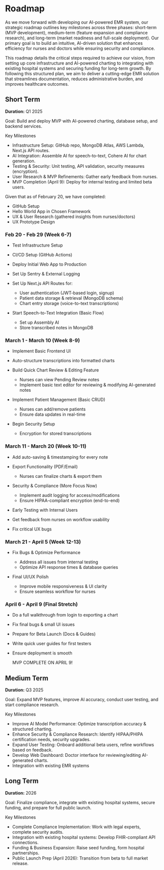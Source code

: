 # Roadmap

As we move forward with developing our AI-powered EMR system, our strategic roadmap outlines key milestones across three phases: short-term (MVP development), medium-term (feature expansion and compliance research), and long-term (market readiness and full-scale deployment). Our primary goal is to build an intuitive, AI-driven solution that enhances efficiency for nurses and doctors while ensuring security and compliance.

This roadmap details the critical steps required to achieve our vision, from setting up core infrastructure and AI-powered charting to integrating with existing hospital systems and securing funding for long-term growth. By following this structured plan, we aim to deliver a cutting-edge EMR solution that streamlines documentation, reduces administrative burden, and improves healthcare outcomes.

## Short Term

**Duration:** Q1 2025

Goal: Build and deploy MVP with AI-powered charting, database setup, and backend services.

Key Milestones

- Infrastructure Setup: GitHub repo, MongoDB Atlas, AWS Lambda, Next.js API routes.
- AI Integration: Assemble AI for speech-to-text, Cohere AI for chart generation.
- Testing & Security: Unit testing, API validation, security measures (encryption).
- User Research & MVP Refinements: Gather early feedback from nurses.
- MVP Completion (April 9): Deploy for internal testing and limited beta users.

Given that as of February 20, we have completed:

- GitHub Setup
- Hello World App in Chosen Framework
- UX & User Research (gathered insights from nurses/doctors)
-  UX Prototype Design

### Feb 20 - Feb 29 (Week 6-7)
- Test Infrastructure Setup
- CI/CD Setup (GitHub Actions)
- Deploy Initial Web App to Production
- Set Up Sentry & External Logging
- Set Up Next.js API Routes for:
  - User authentication (JWT-based login, signup)
  - Patient data storage & retrieval (MongoDB schema)
  - Chart entry storage (voice-to-text transcriptions)
  
- Start Speech-to-Text Integration (Basic Flow)
  - Set up Assembly AI
  - Store transcribed notes in MongoDB

### March 1 - March 10 (Week 8-9)
- Implement Basic Frontend UI

- Auto-structure transcriptions into formatted charts

- Build Quick Chart Review & Editing Feature
  - Nurses can view Pending Review notes
  - Implement basic text editor for reviewing & modifying AI-generated notes
    
- Implement Patient Management (Basic CRUD)
  - Nurses can add/remove patients
  - Ensure data updates in real-time

- Begin Security Setup
  - Encryption for stored transcriptions
    
### March 11 - March 20 (Week 10-11)
- Add auto-saving & timestamping for every note

- Export Functionality (PDF/Email)
  - Nurses can finalize charts & export them

- Security & Compliance (More Focus Now)
  - Implement audit logging for access/modifications
  - Ensure HIPAA-compliant encryption (end-to-end)

 - Early Testing with Internal Users
  - Get feedback from nurses on workflow usability
  - Fix critical UX bugs
    

### March 21 - April 5 (Week 12-13)

- Fix Bugs & Optimize Performance
  - Address all issues from internal testing
  - Optimize API response times & database queries

- Final UI/UX Polish
  - Improve mobile responsiveness & UI clarity
  - Ensure seamless workflow for nurses

### April 6 - April 9 (Final Stretch)

- Do a full walkthrough from login to exporting a chart
- Fix final bugs & small UI issues
- Prepare for Beta Launch (Docs & Guides)
- Write quick user guides for first testers
- Ensure deployment is smooth

  MVP COMPLETE ON APRIL 9!


## Medium Term

**Duration:** Q3 2025

Goal: Expand MVP features, improve AI accuracy, conduct user testing, and start compliance research.

Key Milestones

- Improve AI Model Performance: Optimize transcription accuracy & structured charting.
- Enhance Security & Compliance Research: Identify HIPAA/PHIPA certification needs, security upgrades.
- Expand User Testing: Onboard additional beta users, refine workflows based on feedback.
- Develop Web Dashboard: Doctor interface for reviewing/editing AI-generated charts.
- Integration with existing EMR systems

## Long Term

**Duration:** 2026

Goal: Finalize compliance, integrate with existing hospital systems, secure funding, and prepare for full public launch.

Key Milestones

- Complete Compliance Implementation: Work with legal experts, complete security audits.
- Integration with existing hospital systems: Develop FHIR-compliant API connections.
- Funding & Business Expansion: Raise seed funding, form hospital partnerships.
- Public Launch Prep (April 2026): Transition from beta to full market release.
